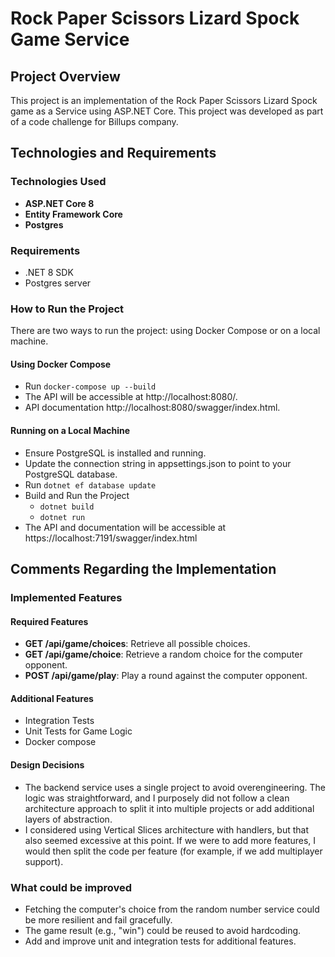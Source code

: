 # Rock Paper Scissors Lizard Spock Game Service

## Project Overview

This project is an implementation of the Rock Paper Scissors Lizard Spock game as a Service using ASP.NET Core. This project was developed as part of a code challenge for Billups company.
## Technologies and Requirements

### Technologies Used
- **ASP.NET Core 8**
- **Entity Framework Core**
- **Postgres**

### Requirements
- .NET 8 SDK
- Postgres server

### How to Run the Project

There are two ways to run the project: using Docker Compose or on a local machine.

#### Using Docker Compose

- Run `docker-compose up --build`
- The API will be accessible at http://localhost:8080/.
- API documentation http://localhost:8080/swagger/index.html.

#### Running on a Local Machine

- Ensure PostgreSQL is installed and running.
- Update the connection string in appsettings.json to point to your PostgreSQL database.
- Run `dotnet ef database update`
- Build and Run the Project
  - `dotnet build`
  - `dotnet run`
- The API and documentation will be accessible at https://localhost:7191/swagger/index.html

## Comments Regarding the Implementation

### Implemented Features

#### Required Features
- **GET /api/game/choices**: Retrieve all possible choices.
- **GET /api/game/choice**: Retrieve a random choice for the computer opponent.
- **POST /api/game/play**: Play a round against the computer opponent.

#### Additional Features
- Integration Tests
- Unit Tests for Game Logic
- Docker compose

#### Design Decisions
- The backend service uses a single project to avoid overengineering. The logic was straightforward, and I purposely did not follow a clean architecture approach to split it into multiple projects or add additional layers of abstraction.
- I considered using Vertical Slices architecture with handlers, but that also seemed excessive at this point. If we were to add more features, I would then split the code per feature (for example, if we add multiplayer support).

### What could be improved
- Fetching the computer's choice from the random number service could be more resilient and fail gracefully.
- The game result (e.g., "win") could be reused to avoid hardcoding.
- Add and improve unit and integration tests for additional features.
